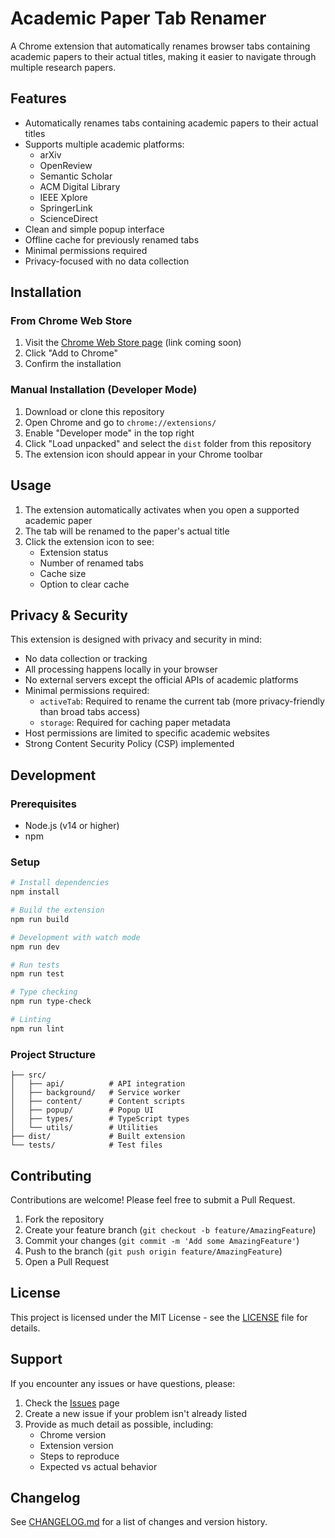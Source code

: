 # Academic Paper Tab Renamer

A Chrome extension that automatically renames browser tabs containing academic papers to their actual titles, making it easier to navigate through multiple research papers.

## Features

- Automatically renames tabs containing academic papers to their actual titles
- Supports multiple academic platforms:
  - arXiv
  - OpenReview
  - Semantic Scholar
  - ACM Digital Library
  - IEEE Xplore
  - SpringerLink
  - ScienceDirect
- Clean and simple popup interface
- Offline cache for previously renamed tabs
- Minimal permissions required
- Privacy-focused with no data collection

## Installation

### From Chrome Web Store
1. Visit the [Chrome Web Store page](#) (link coming soon)
2. Click "Add to Chrome"
3. Confirm the installation

### Manual Installation (Developer Mode)
1. Download or clone this repository
2. Open Chrome and go to `chrome://extensions/`
3. Enable "Developer mode" in the top right
4. Click "Load unpacked" and select the `dist` folder from this repository
5. The extension icon should appear in your Chrome toolbar

## Usage

1. The extension automatically activates when you open a supported academic paper
2. The tab will be renamed to the paper's actual title
3. Click the extension icon to see:
   - Extension status
   - Number of renamed tabs
   - Cache size
   - Option to clear cache

## Privacy & Security

This extension is designed with privacy and security in mind:

- No data collection or tracking
- All processing happens locally in your browser
- No external servers except the official APIs of academic platforms
- Minimal permissions required:
  - `activeTab`: Required to rename the current tab (more privacy-friendly than broad tabs access)
  - `storage`: Required for caching paper metadata
- Host permissions are limited to specific academic websites
- Strong Content Security Policy (CSP) implemented

## Development

### Prerequisites
- Node.js (v14 or higher)
- npm

### Setup
```bash
# Install dependencies
npm install

# Build the extension
npm run build

# Development with watch mode
npm run dev

# Run tests
npm run test

# Type checking
npm run type-check

# Linting
npm run lint
```

### Project Structure
```
├── src/
│   ├── api/          # API integration
│   ├── background/   # Service worker
│   ├── content/      # Content scripts
│   ├── popup/        # Popup UI
│   ├── types/        # TypeScript types
│   └── utils/        # Utilities
├── dist/             # Built extension
└── tests/            # Test files
```

## Contributing

Contributions are welcome! Please feel free to submit a Pull Request.

1. Fork the repository
2. Create your feature branch (`git checkout -b feature/AmazingFeature`)
3. Commit your changes (`git commit -m 'Add some AmazingFeature'`)
4. Push to the branch (`git push origin feature/AmazingFeature`)
5. Open a Pull Request

## License

This project is licensed under the MIT License - see the [LICENSE](LICENSE) file for details.

## Support

If you encounter any issues or have questions, please:
1. Check the [Issues](https://github.com/joanvelja/arxiv_extension/issues) page
2. Create a new issue if your problem isn't already listed
3. Provide as much detail as possible, including:
   - Chrome version
   - Extension version
   - Steps to reproduce
   - Expected vs actual behavior

## Changelog

See [CHANGELOG.md](CHANGELOG.md) for a list of changes and version history. 